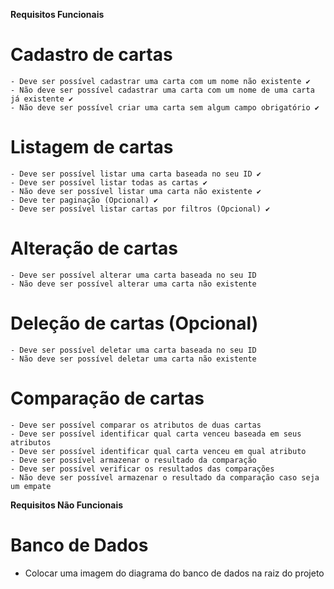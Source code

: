 **Requisitos Funcionais**

  # Cadastro de cartas
    - Deve ser possível cadastrar uma carta com um nome não existente ✔
    - Não deve ser possível cadastrar uma carta com um nome de uma carta já existente ✔
    - Não deve ser possível criar uma carta sem algum campo obrigatório ✔
  
  # Listagem de cartas
    - Deve ser possível listar uma carta baseada no seu ID ✔
    - Deve ser possível listar todas as cartas ✔
    - Não deve ser possível listar uma carta não existente ✔
    - Deve ter paginação (Opcional) ✔
    - Deve ser possível listar cartas por filtros (Opcional) ✔
  
  # Alteração de cartas
    - Deve ser possível alterar uma carta baseada no seu ID
    - Não deve ser possível alterar uma carta não existente
  
  # Deleção de cartas (Opcional)
    - Deve ser possível deletar uma carta baseada no seu ID
    - Não deve ser possível deletar uma carta não existente
  
  # Comparação de cartas
    - Deve ser possível comparar os atributos de duas cartas
    - Deve ser possível identificar qual carta venceu baseada em seus atributos
    - Deve ser possível identificar qual carta venceu em qual atributo
    - Deve ser possível armazenar o resultado da comparação
    - Deve ser possível verificar os resultados das comparações
    - Não deve ser possível armazenar o resultado da comparação caso seja um empate


**Requisitos Não Funcionais**

  # Banco de Dados
   - Colocar uma imagem do diagrama do banco de dados na raiz do projeto
